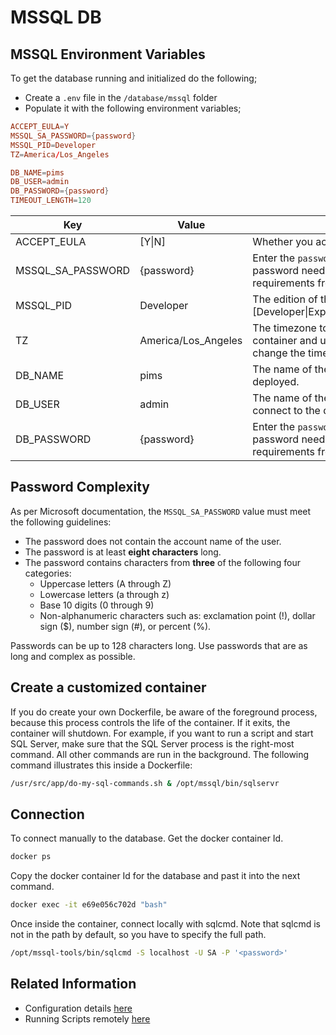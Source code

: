 # MSSQL DB

## MSSQL Environment Variables

To get the database running and initialized do the following;

- Create a `.env` file in the `/database/mssql` folder
- Populate it with the following environment variables;

```conf
ACCEPT_EULA=Y
MSSQL_SA_PASSWORD={password}
MSSQL_PID=Developer
TZ=America/Los_Angeles

DB_NAME=pims
DB_USER=admin
DB_PASSWORD={password}
TIMEOUT_LENGTH=120
```

| Key               | Value               | Description                                                                                                                                         |
| ----------------- | ------------------- | --------------------------------------------------------------------------------------------------------------------------------------------------- |
| ACCEPT_EULA       | [Y\|N]              | Whether you accept the license agreement.                                                                                                           |
| MSSQL_SA_PASSWORD | {password}          | Enter the `password` you want to secure the DB with. This password needs to be complex enough to match the requirements from Microsoft (see below). |
| MSSQL_PID         | Developer           | The edition of the database to install [Developer\|Express\|Standard\|Enterprise\|EnterpriseCore].                                                  |
| TZ                | America/Los_Angeles | The timezone to run the database in. Bash into your container and use the command `tzselect` to manually change the timezone.                       |
| DB_NAME           | pims                | The name of the database to create when the pod is deployed.                                                                                        |
| DB_USER           | admin               | The name of the user account that pims will use to connect to the database instead of the 'sa'.                                                     |
| DB_PASSWORD       | {password}          | Enter the `password` you want to secure the DB with. This password needs to be complex enough to match the requirements from Microsoft (see below). |

## Password Complexity

As per Microsoft documentation, the `MSSQL_SA_PASSWORD` value must meet the following guidelines:

- The password does not contain the account name of the user.
- The password is at least **eight characters** long.
- The password contains characters from **three** of the following four categories:
  - Uppercase letters (A through Z)
  - Lowercase letters (a through z)
  - Base 10 digits (0 through 9)
  - Non-alphanumeric characters such as: exclamation point (!), dollar sign (\$), number sign (#), or percent (%).

Passwords can be up to 128 characters long. Use passwords that are as long and complex as possible.

## Create a customized container

If you do create your own Dockerfile, be aware of the foreground process, because this process controls the life of the container. If it exits, the container will shutdown. For example, if you want to run a script and start SQL Server, make sure that the SQL Server process is the right-most command. All other commands are run in the background. The following command illustrates this inside a Dockerfile:

```bash
/usr/src/app/do-my-sql-commands.sh & /opt/mssql/bin/sqlservr
```

## Connection

To connect manually to the database. Get the docker container Id.

```bash
docker ps
```

Copy the docker container Id for the database and past it into the next command.

```bash
docker exec -it e69e056c702d "bash"
```

Once inside the container, connect locally with sqlcmd. Note that sqlcmd is not in the path by default, so you have to specify the full path.

```bash
/opt/mssql-tools/bin/sqlcmd -S localhost -U SA -P '<password>'
```

## Related Information

- Configuration details [here](https://docs.microsoft.com/en-us/sql/linux/sql-server-linux-configure-docker?view=sql-server-ver15)
- Running Scripts remotely [here](https://portworx.com/run-ha-sql-server-red-hat-openshift/)
